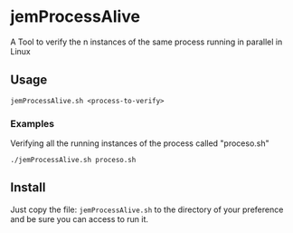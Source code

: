 # jemProcessAlive

A Tool to verify the n instances of the same process running in parallel in Linux

## Usage
    
	jemProcessAlive.sh <process-to-verify>

### Examples
 Verifying all the running instances of the process called "proceso.sh"
 
`./jemProcessAlive.sh proceso.sh`
    
## Install

Just copy the file: `jemProcessAlive.sh` to the directory of your preference and be sure you can access to run it.

